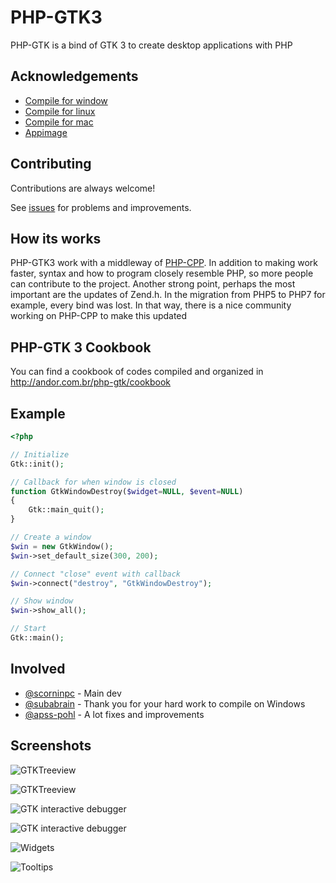 
# PHP-GTK3

PHP-GTK is a bind of GTK 3 to create desktop applications with PHP

## Acknowledgements

 - [Compile for window](https://github.com/scorninpc/php-gtk3/blob/master/docs/compile-windows.md)
 - [Compile for linux](https://github.com/scorninpc/php-gtk3/blob/master/docs/compile-linux.md)
 - [Compile for mac](https://github.com/scorninpc/php-gtk3/blob/master/docs/compile-mac.md)
 - [Appimage](https://github.com/scorninpc/php-gtk3/blob/master/docs/appimage.md)

## Contributing

Contributions are always welcome!

See [issues](https://github.com/scorninpc/php-gtk3/issues) for problems and improvements.

## How its works

PHP-GTK3 work with a middleway of [PHP-CPP](https://github.com/CopernicaMarketingSoftware/PHP-CPP). In addition to making work faster, syntax and how to program closely resemble PHP, so more people can contribute to the project. Another strong point, perhaps the most important are the updates of Zend.h. In the migration from PHP5 to PHP7 for example, every bind was lost. In that way, there is a nice community working on PHP-CPP to make this updated

## PHP-GTK 3 Cookbook

You can find a cookbook of codes compiled and organized in http://andor.com.br/php-gtk/cookbook

## Example

```php
<?php

// Initialize
Gtk::init();

// Callback for when window is closed
function GtkWindowDestroy($widget=NULL, $event=NULL)
{
	Gtk::main_quit();
}

// Create a window
$win = new GtkWindow();
$win->set_default_size(300, 200);

// Connect "close" event with callback
$win->connect("destroy", "GtkWindowDestroy");

// Show window
$win->show_all();

// Start
Gtk::main();
```

## Involved

- [@scorninpc](https://www.github.com/scorninpc) - Main dev
- [@subabrain](https://www.github.com/subabrain) - Thank you for your hard work to compile on Windows
- [@apss-pohl](https://github.com/apss-pohl) - A lot fixes and improvements

## Screenshots

![GTKTreeview](https://i.imgur.com/zrO87QV.jpg)

![GTKTreeview](https://i.imgur.com/NeEjyLj.jpg)

![GTK interactive debugger](https://i.imgur.com/P50OpKF.jpg)

![GTK interactive debugger](https://i.imgur.com/NZkie9R.jpg)

![Widgets](https://i.imgur.com/UpBIYQB.jpg)

![Tooltips](https://i.imgur.com/cGECrWu.jpg)

